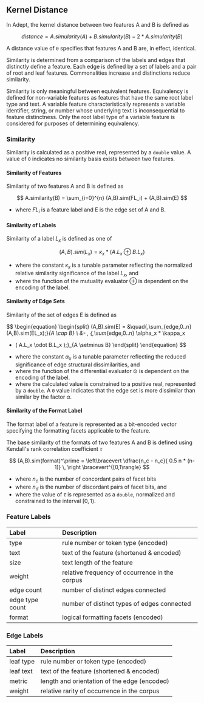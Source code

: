 ## Kernel Distance

In Adept, the kernel distance between two features A and B is defined as

$$ distance = A.simularity(A) + B.simularity(B) - 2 * A.simularity(B) $$

A distance value of `0` specifies that features A and B are, in effect, identical.

Similarity is determined from a comparison of the labels and edges that distinctly 
define a feature. Each edge is defined by a set of labels and a pair of root and 
leaf features. Commonalities increase and distinctions reduce similarity.

Similarity is only meaningful between equivalent features. Equivalency is defined 
for non-variable features as features that have the same root label type and text. 
A variable feature characteristically represents a variable identifier, string, or 
number whose underlying text is inconsequential to feature distinctness. Only the 
root label type of a variable feature is considered for purposes of determining equivalency.

### Similarity

Similarity is calculated as a positive real, represented by a `double` value. A value 
of `0` indicates no similarity basis exists between two features.

#### Similarity of Features

Similarity of two features A and B is defined as

$$ A.similarity(B) = \sum_{i=0}^{n} (A,B).sim(FL_i) + (A,B).sim(E) $$

- where $FL_i$ is a feature label and E is the edge set of A and B.

#### Similarity of Labels

Similarity of a label $L_x$ is defined as one of 

$$ (A,B).sim(L_x) = \kappa_x * ( A.L_x \oplus B.L_x ) $$

- where the constant $\kappa_x$ is a tunable parameter reflecting the normalized 
  relative similarity significance of the label $L_x$, and
- where the function of the mutuality evaluator $\oplus$ is dependent on the encoding 
  of the label.

#### Similarity of Edge Sets

Similarity of the set of edges E is defined as

$$
\begin{equation} \begin{split}
    (A,B).sim(E) = &\quad\{\,\sum_{edge\,0..n} (A,B).sim(EL_x)\;\}_{A \cap B} \\
                   &- \, \{\,\sum_{edge\,0..n} \alpha_x * \kappa_x 
* ( A.L_x \odot B.L_x )\;\}_{A \setminus B} \end{split} \end{equation} 
$$

- where the constant $\alpha_x$ is a tunable parameter reflecting the reduced significance 
  of edge structural dissimilarities, and
- where the function of the differential evaluator $\odot$ is dependent on the encoding 
  of the label.
- where the calculated value is constrained to a positive real, represented by a 
  `double`. A `0` value indicates that the edge set is more dissimilar than similar 
  by the factor $\alpha$.


#### Similarity of the Format Label

The format label of a feature is represented as a bit-encoded vector specifying the 
formatting facets applicable to the feature.

The base similarity of the formats of two features A and B is defined using Kendall's 
rank correlation coefficient $\tau$

$$ (A,B).sim(format)^\prime = \left\bracevert \dfrac{n_c - n_c}{ 0.5 n * (n-1)} \, 
\right \bracevert^{[0,1\rangle} $$


+ where $n_c$ is the number of concordant pairs of facet bits
+ where $n_d$ is the number of discordant pairs of facet bits, and
+ where the value of $\tau$ is represented as a `double`, normalized and constrained 
  to the interval $[0,1\rangle$.



### Feature Labels

|Label          |Description                                   |
|:--------------|:---------------------------------------------|
|type           |rule number or token type (encoded)           |
|text           |text of the feature (shortened & encoded)     |
|size           |text length of the feature                    |
|weight         |relative frequency of occurrence in the corpus|
|edge count     |number of distinct edges connected            |
|edge type count|number of distinct types of edges connected   |
|format         |logical formatting facets (encoded)           |


### Edge Labels

|Label    |Description                                 |
|:--------|:-------------------------------------------|
|leaf type|rule number or token type (encoded)         |
|leaf text|text of the feature (shortened & encoded)   |
|metric   |length and orientation of the edge (encoded)|
|weight   |relative rarity of occurrence in the corpus |

